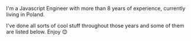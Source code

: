 I'm a Javascript Engineer with more than 8 years of experience, currently living in Poland.

I've done all sorts of cool stuff throughout those years and some of them are listed below. Enjoy 😊
